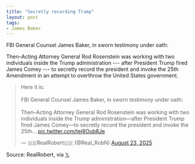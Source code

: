 ```yaml
---
title: "Secretly recording Trump"
layout: post
tags:
- James Baker
---
```


FBI General Counsel James Baker, in sworn testimony under oath:

Then–Acting Attorney General Rod Rosenstein was working with two individuals inside the Trump administration --- after President Trump fired James Comey --- to secretly record the president and invoke the 25th Amendment in an attempt to overthrow the United States government.

<blockquote class="twitter-tweet"><p lang="en" dir="ltr">Here it is:<br><br>FBI General Counsel James Baker, in sworn testimony under oath:<br><br>Then–Acting Attorney General Rod Rosenstein was working with two individuals inside the Trump administration—after President Trump fired James Comey—to secretly record the president and invoke the 25th… <a href="https://t.co/tej8Oub8Je">pic.twitter.com/tej8Oub8Je</a></p>&mdash; 🇺🇸RealRobert🇺🇸 (@Real_RobN) <a href="https://twitter.com/Real_RobN/status/1959289197493457182?ref_src=twsrc%5Etfw">August 23, 2025</a></blockquote> <script async src="https://platform.twitter.com/widgets.js" charset="utf-8"></script>

Source: RealRobert, via [𝕏](https://x.com)
